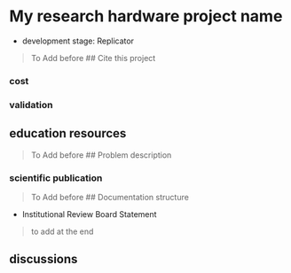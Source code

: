 # My research hardware project name

- development stage: Replicator



> To Add before ## Cite this project

### cost

### validation

##  education resources

> To Add before ## Problem description

### scientific publication

> To Add before ## Documentation structure

- Institutional Review Board Statement





> to add at the end

## discussions
